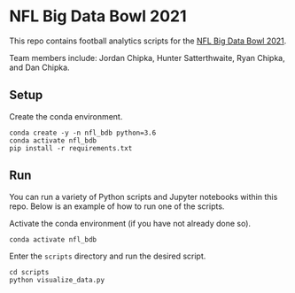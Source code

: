 # NFL Big Data Bowl 2021

This repo contains football analytics scripts for the [NFL Big Data Bowl 2021](https://www.kaggle.com/c/nfl-big-data-bowl-2021).

Team members include: Jordan Chipka, Hunter Satterthwaite, Ryan Chipka, and Dan Chipka.

## Setup
Create the conda environment.
```
conda create -y -n nfl_bdb python=3.6
conda activate nfl_bdb
pip install -r requirements.txt
```

## Run
You can run a variety of Python scripts and Jupyter notebooks within this repo. Below is an example of how to run one of the scripts.

Activate the conda environment (if you have not already done so).
```
conda activate nfl_bdb
```

Enter the `scripts` directory and run the desired script.
```
cd scripts
python visualize_data.py
```
